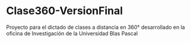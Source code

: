 # Clase360-VersionFinal

Proyecto para el dictado de clases a distancia en 360° desarrollado en la oficina de Investigación de la Universidad Blas Pascal

